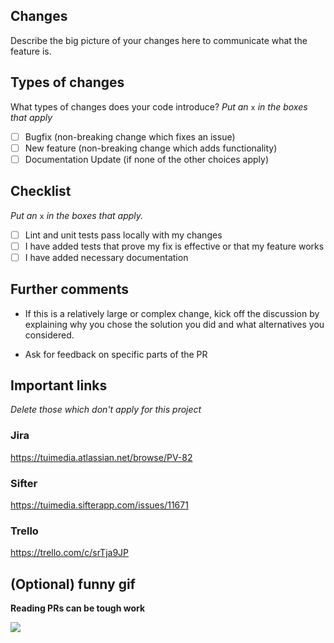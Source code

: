 ## Changes

Describe the big picture of your changes here to communicate what the feature is.

## Types of changes

What types of changes does your code introduce? _Put an_ `x` _in the boxes that apply_

- [ ] Bugfix (non-breaking change which fixes an issue)
- [ ] New feature (non-breaking change which adds functionality)
- [ ] Documentation Update (if none of the other choices apply)

## Checklist

_Put an_ `x` _in the boxes that apply._

- [ ] Lint and unit tests pass locally with my changes
- [ ] I have added tests that prove my fix is effective or that my feature works
- [ ] I have added necessary documentation

## Further comments

* If this is a relatively large or complex change, kick off the discussion by explaining why you chose the solution you did and what alternatives you considered.

* Ask for feedback on specific parts of the PR 

## Important links
_Delete those which don't apply for this project_

### Jira
https://tuimedia.atlassian.net/browse/PV-82

### Sifter
https://tuimedia.sifterapp.com/issues/11671

### Trello
https://trello.com/c/srTja9JP

## (Optional) funny gif
**Reading PRs can be tough work**

![](https://frinkiac.com/video/S07E07/Vch8T2f3WasB30D7X4hxqjbp3dg=.gif)
